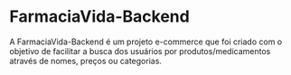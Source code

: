 # FarmaciaVida-Backend
A FarmaciaVida-Backend é um projeto e-commerce que foi criado com o objetivo de facilitar a busca dos usuários por produtos/medicamentos através de nomes, preços ou categorias.
